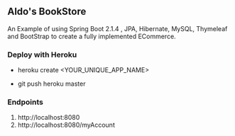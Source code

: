 ## Aldo's BookStore

An Example of using Spring Boot 2.1.4 , JPA, Hibernate, MySQL, Thymeleaf and BootStrap 
to create a fully implemented ECommerce.

### Deploy with Heroku 

* heroku create <YOUR_UNIQUE_APP_NAME>

* git push heroku master

### Endpoints

1. http://localhost:8080
2. http://localhost:8080/myAccount
